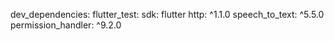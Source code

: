 dev_dependencies:
    flutter_test:
    sdk: flutter
    http: ^1.1.0
    speech_to_text: ^5.5.0
    permission_handler: ^9.2.0